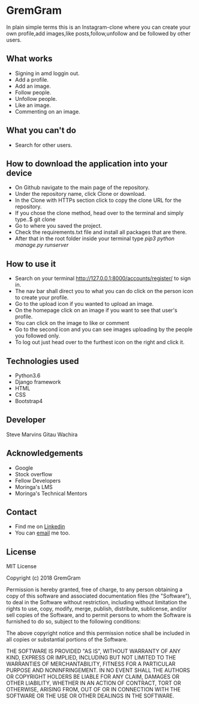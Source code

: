 # GremGram

In plain simple terms this is an Instagram-clone where you can create your own profile,add images,like posts,follow,unfollow and be followed by other users.

## What works
* Signing in amd loggin out.
* Add a profile.
* Add an image.
* Follow people.
* Unfollow people.
* Like an image.
* Commenting on an image.

## What you can't do
* Search for other users.

## How to download the application into your device
* On Github navigate to the main page of the repository.
* Under the repository name, click Clone or download.
* In the Clone with HTTPs section click to copy the clone URL for the repository.
* If you chose the clone method, head over to the terminal and simply type..$ git clone <the URL you were provided with>
* Go to where you saved the project.
* Check the requirements.txt file and install all packages that are there.
* After that in the root folder inside your terminal type *pip3 python manage.py runserver*

## How to use it
* Search on your terminal http://127.0.0.1:8000/accounts/register/ to sign in.
* The nav bar shall direct you to what you can do click on the person icon to create your profile.
* Go to the upload icon if you wanted to upload an image.
* On the homepage click on an image if you want to see that user's profile.
* You can click on the image to like or comment
* Go to the second icon and you can see images uploading by the people you followed only.
* To log out just head over to the furthest icon on the right and click it.

## Technologies used
* Python3.6
* Django framework
* HTML
* CSS
* Bootstrap4

## Developer
Steve Marvins Gitau Wachira

## Acknowledgements
* Google
* Stock overflow
* Fellow Developers
* Moringa's LMS
* Moringa's Technical Mentors


## Contact
* Find me on [Linkedin](linkedin.com/in/steve-wachira-dev)
* You can [email](stevewachiradev@gmail.com) me too.

## License
MIT License

Copyright (c) 2018 GremGram

Permission is hereby granted, free of charge, to any person obtaining a copy of this software and associated documentation files (the "Software"), to deal in the Software without restriction, including without limitation the rights to use, copy, modify, merge, publish, distribute, sublicense, and/or sell copies of the Software, and to permit persons to whom the Software is furnished to do so, subject to the following conditions:

The above copyright notice and this permission notice shall be included in all copies or substantial portions of the Software.

THE SOFTWARE IS PROVIDED "AS IS", WITHOUT WARRANTY OF ANY KIND, EXPRESS OR IMPLIED, INCLUDING BUT NOT LIMITED TO THE WARRANTIES OF MERCHANTABILITY, FITNESS FOR A PARTICULAR PURPOSE AND NONINFRINGEMENT. IN NO EVENT SHALL THE AUTHORS OR COPYRIGHT HOLDERS BE LIABLE FOR ANY CLAIM, DAMAGES OR OTHER LIABILITY, WHETHER IN AN ACTION OF CONTRACT, TORT OR OTHERWISE, ARISING FROM, OUT OF OR IN CONNECTION WITH THE SOFTWARE OR THE USE OR OTHER DEALINGS IN THE SOFTWARE.
